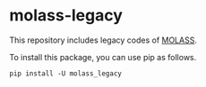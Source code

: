 # molass-legacy

This repository includes legacy codes of [MOLASS](https://www.jstage.jst.go.jp/article/biophysico/20/1/20_e200001/_article).

To install this package, you can use pip as follows.

```
pip install -U molass_legacy
```